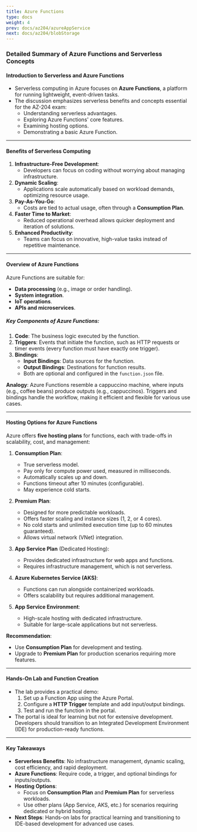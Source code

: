 ```yaml
---
title: Azure Functions
type: docs
weight: 4
prev: docs/az204/azureAppService
next: docs/az204/blobStorage
---
```


### **Detailed Summary of Azure Functions and Serverless Concepts**

#### **Introduction to Serverless and Azure Functions**
- Serverless computing in Azure focuses on **Azure Functions**, a platform for running lightweight, event-driven tasks.
- The discussion emphasizes serverless benefits and concepts essential for the AZ-204 exam:
  - Understanding serverless advantages.
  - Exploring Azure Functions' core features.
  - Examining hosting options.
  - Demonstrating a basic Azure Function.

---

#### **Benefits of Serverless Computing**
1. **Infrastructure-Free Development**: 
   - Developers can focus on coding without worrying about managing infrastructure.
2. **Dynamic Scaling**:
   - Applications scale automatically based on workload demands, optimizing resource usage.
3. **Pay-As-You-Go**:
   - Costs are tied to actual usage, often through a **Consumption Plan**.
4. **Faster Time to Market**:
   - Reduced operational overhead allows quicker deployment and iteration of solutions.
5. **Enhanced Productivity**:
   - Teams can focus on innovative, high-value tasks instead of repetitive maintenance.

---

#### **Overview of Azure Functions**
Azure Functions are suitable for:
- **Data processing** (e.g., image or order handling).
- **System integration**.
- **IoT operations**.
- **APIs and microservices**.

##### Key Components of Azure Functions:
1. **Code**: The business logic executed by the function.
2. **Triggers**: Events that initiate the function, such as HTTP requests or timer events (every function must have exactly one trigger).
3. **Bindings**:
   - **Input Bindings**: Data sources for the function.
   - **Output Bindings**: Destinations for function results.
   - Both are optional and configured in the `function.json` file.

**Analogy**: Azure Functions resemble a cappuccino machine, where inputs (e.g., coffee beans) produce outputs (e.g., cappuccinos). Triggers and bindings handle the workflow, making it efficient and flexible for various use cases.

---

#### **Hosting Options for Azure Functions**
Azure offers **five hosting plans** for functions, each with trade-offs in scalability, cost, and management:

1. **Consumption Plan**:
   - True serverless model.
   - Pay only for compute power used, measured in milliseconds.
   - Automatically scales up and down.
   - Functions timeout after 10 minutes (configurable).
   - May experience cold starts.

2. **Premium Plan**:
   - Designed for more predictable workloads.
   - Offers faster scaling and instance sizes (1, 2, or 4 cores).
   - No cold starts and unlimited execution time (up to 60 minutes guaranteed).
   - Allows virtual network (VNet) integration.

3. **App Service Plan** (Dedicated Hosting):
   - Provides dedicated infrastructure for web apps and functions.
   - Requires infrastructure management, which is not serverless.

4. **Azure Kubernetes Service (AKS)**:
   - Functions can run alongside containerized workloads.
   - Offers scalability but requires additional management.

5. **App Service Environment**:
   - High-scale hosting with dedicated infrastructure.
   - Suitable for large-scale applications but not serverless.

**Recommendation**:
- Use **Consumption Plan** for development and testing.
- Upgrade to **Premium Plan** for production scenarios requiring more features.

---

#### **Hands-On Lab and Function Creation**
- The lab provides a practical demo:
  1. Set up a Function App using the Azure Portal.
  2. Configure a **HTTP Trigger** template and add input/output bindings.
  3. Test and run the function in the portal.
- The portal is ideal for learning but not for extensive development. Developers should transition to an Integrated Development Environment (IDE) for production-ready functions.

---

#### **Key Takeaways**
- **Serverless Benefits**: No infrastructure management, dynamic scaling, cost efficiency, and rapid deployment.
- **Azure Functions**: Require code, a trigger, and optional bindings for inputs/outputs.
- **Hosting Options**:
  - Focus on **Consumption Plan** and **Premium Plan** for serverless workloads.
  - Use other plans (App Service, AKS, etc.) for scenarios requiring dedicated or hybrid hosting.
- **Next Steps**: Hands-on labs for practical learning and transitioning to IDE-based development for advanced use cases. 